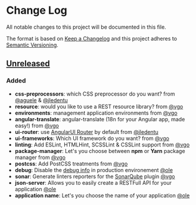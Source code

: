 # Change Log

All notable changes to this project will be documented in this file.

The format is based on [Keep a Changelog](http://keepachangelog.com/) and this project adheres to [Semantic Versioning](http://semver.org/).

## [Unreleased]

### Added

- **css-preprocessors**: which CSS preprocessor do you want? from [@aguele] & [@jledentu]
- **resource**: would you like to use a REST resource library? from [@vgo]
- **environments**: management application environments from [@vgo]
- **angular-translate**: angular-translate (18n for your Angular app, made easy!) from [@vgo]
- **ui-router**: use [AngularUI Router](https://github.com/angular-ui/ui-router) by default from [@jledentu]
- **ui-frameworks**: Which UI framework do you want? from [@vgo]
- **linting**: Add ESLint, HTMLHint, SCSSLint & CSSLint support from [@vgo]
- **package-manager**: Let's you choose between **npm** or **Yarn** package manager from [@vgo]
- **postcss**: Add PostCSS treatments from [@vgo]
- **debug**: Disable the [debug info](https://docs.angularjs.org/api/ng/provider/$compileProvider#debugInfoEnabled) in production environement [@ole]
- **sonar**: Generate linters reporters for the [SonarQube](https://github.com/groupe-sii/sonar-web-frontend-plugin) plugin [@vgo]
- **json-server**: Allows you to easily create a RESTFull API for your application [@ole]
- **application name**: Let's you choose the name of your application [@ole]

[@aguele]: https://github.com/aguele
[@jledentu]: https://github.com/jledentu
[@ole]: https://github.com/liollury
[@vgo]: https://github.com/ValentinGot

[Unreleased]: https://github.com/groupe-sii/generator-webpack-angular/tree/develop
